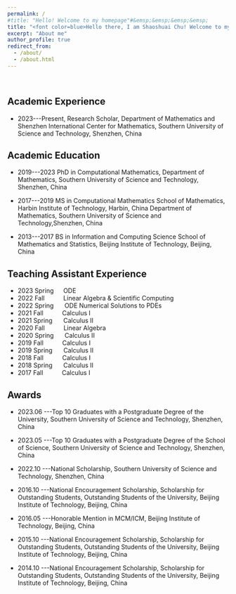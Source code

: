 ```yaml
---
permalink: /
#title: "Hello! Welcome to my homepage"#&emsp;&emsp;&emsp;&emsp;
title: "<font color=blue>Hello there, I am Shaoshuai Chu! Welcome to my homepage!</font>"
excerpt: "About me"
author_profile: true
redirect_from: 
  - /about/
  - /about.html
---
```


&nbsp;
&nbsp;


## Academic Experience

* 2023---Present, Research Scholar, Department of Mathematics and Shenzhen International Center for Mathematics, Southern University of Science and Technology, Shenzhen, China


## Academic Education

* 2019---2023 PhD in Computational Mathematics,
          Department of Mathematics, Southern University of Science and Technology, Shenzhen, China
  
* 2017---2019  MS in Computational Mathematics
           School of Mathematics, Harbin Institute of Technology, Harbin, China 
           Department of Mathematics, Southern University of Science and Technology,Shenzhen, China

* 2013---2017 BS in Information and Computing Science
           School of Mathematics and Statistics, Beijing Institute of Technology, Beijing, China

## Teaching Assistant Experience
  * 2023 Spring &emsp; ODE
  * 2022 Fall   &emsp;&emsp;&ensp; Linear Algebra & Scientific Computing
  * 2022 Spring  &emsp;&ensp;ODE Numerical Solutions to PDEs
  * 2021 Fall    &emsp;&emsp;&ensp; Calculus I
  * 2021 Spring   &emsp;&ensp;Calculus II
  * 2020 Fall    &emsp;&emsp;&ensp; Linear Algebra
  * 2020 Spring  &emsp;&ensp;Calculus II
  * 2019 Fall    &emsp;&emsp;&ensp;  Calculus I 
  * 2019 Spring  &emsp;&ensp;Calculus II
  * 2018 Fall   &emsp;&emsp;&ensp; Calculus I 
  * 2018 Spring  &emsp;&ensp;Calculus II
  * 2017 Fall    &emsp;&emsp; &ensp;Calculus I 
## Awards

* 2023.06 ---Top 10 Graduates with a Postgraduate Degree of the University, Southern University of Science and Technology, Shenzhen, China

* 2023.05 ---Top 10 Graduates with a Postgraduate Degree of the School of Science,
Southern University of Science and Technology, Shenzhen, China

* 2022.10 ---National Scholarship, Southern University of Science and Technology, Shenzhen, China

* 2016.10 ---National Encouragement Scholarship, Scholarship for Outstanding Students, Outstanding Students of the University, Beijing Institute of Technology, Beijing, China

* 2016.05 ---Honorable Mention in MCM/ICM, Beijing Institute of Technology, Beijing, China

* 2015.10 ---National Encouragement Scholarship, Scholarship for Outstanding Students, Outstanding Students of the University, Beijing Institute of Technology, Beijing, China

* 2014.10 ---National Encouragement Scholarship, Scholarship for Outstanding Students, Outstanding Students of the University, Beijing Institute of Technology, Beijing, China

&nbsp;
&nbsp;



